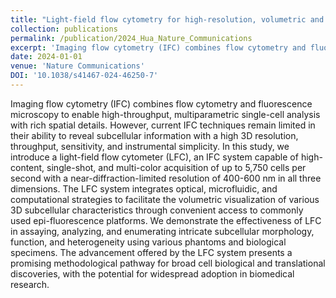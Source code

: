 ```yaml
---
title: "Light-field flow cytometry for high-resolution, volumetric and multiparametric 3D single-cell analysis"
collection: publications
permalink: /publication/2024_Hua_Nature_Communications
excerpt: 'Imaging flow cytometry (IFC) combines flow cytometry and fluorescence microscopy to enable high-throughput, multiparametric single-cell analysis with rich spatial details. However, current IFC techniques remain limited in their ability to reveal subcellular information with a high 3D resolution, throughput, sensitivity, and instrumental simplicity. In this study, we introduce a light-field flow cytometer (LFC), an IFC system capable of high-content, single-shot, and multi-color acquisition of up to 5,750 cells per second with a near-diffraction-limited resolution of 400-600 nm in all three dimensions. The LFC system integrates optical, microfluidic, and computational strategies to facilitate the volumetric visualization of various 3D subcellular characteristics through convenient access to commonly used epi-fluorescence platforms. We demonstrate the effectiveness of LFC in assaying, analyzing, and enumerating intricate subcellular morphology, function, and heterogeneity using various phantoms and biological specimens. The advancement offered by the LFC system presents a promising methodological pathway for broad cell biological and translational discoveries, with the potential for widespread adoption in biomedical research.'
date: 2024-01-01
venue: 'Nature Communications'
DOI: '10.1038/s41467-024-46250-7'
---
```

Imaging flow cytometry (IFC) combines flow cytometry and fluorescence microscopy to enable high-throughput, multiparametric single-cell analysis with rich spatial details. However, current IFC techniques remain limited in their ability to reveal subcellular information with a high 3D resolution, throughput, sensitivity, and instrumental simplicity. In this study, we introduce a light-field flow cytometer (LFC), an IFC system capable of high-content, single-shot, and multi-color acquisition of up to 5,750 cells per second with a near-diffraction-limited resolution of 400-600 nm in all three dimensions. The LFC system integrates optical, microfluidic, and computational strategies to facilitate the volumetric visualization of various 3D subcellular characteristics through convenient access to commonly used epi-fluorescence platforms. We demonstrate the effectiveness of LFC in assaying, analyzing, and enumerating intricate subcellular morphology, function, and heterogeneity using various phantoms and biological specimens. The advancement offered by the LFC system presents a promising methodological pathway for broad cell biological and translational discoveries, with the potential for widespread adoption in biomedical research.
